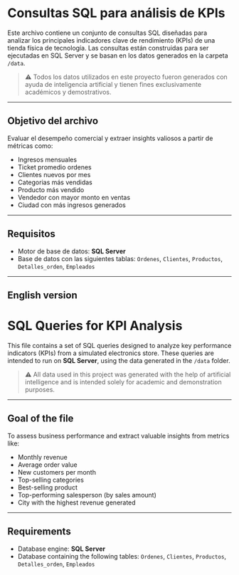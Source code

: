 # Consultas SQL para análisis de KPIs

Este archivo contiene un conjunto de consultas SQL diseñadas para analizar los principales indicadores clave de rendimiento (KPIs) de una tienda física de tecnología. Las consultas están construidas para ser ejecutadas en SQL Server y se basan en los datos generados en la carpeta `/data`.

> ⚠️ Todos los datos utilizados en este proyecto fueron generados con ayuda de inteligencia artificial y tienen fines exclusivamente académicos y demostrativos.

---

## Objetivo del archivo

Evaluar el desempeño comercial y extraer insights valiosos a partir de métricas como:

- Ingresos mensuales
- Ticket promedio ordenes
- Clientes nuevos por mes
- Categorias más vendidas
- Producto más vendido
- Vendedor con mayor monto en ventas
- Ciudad con más ingresos generados

---

## Requisitos

- Motor de base de datos: **SQL Server**
- Base de datos con las siguientes tablas: `Ordenes`, `Clientes`, `Productos`, `Detalles_orden`, `Empleados`

---

## English version

# SQL Queries for KPI Analysis

This file contains a set of SQL queries designed to analyze key performance indicators (KPIs) from a simulated electronics store. These queries are intended to run on **SQL Server**, using the data generated in the `/data` folder.

> ⚠️ All data used in this project was generated with the help of artificial intelligence and is intended solely for academic and demonstration purposes.

---

## Goal of the file

To assess business performance and extract valuable insights from metrics like:

- Monthly revenue
- Average order value
- New customers per month
- Top-selling categories
- Best-selling product
- Top-performing salesperson (by sales amount)
- City with the highest revenue generated

---

## Requirements

- Database engine: **SQL Server**
- Database containing the following tables: `Ordenes`, `Clientes`, `Productos`, `Detalles_orden`, `Empleados`
